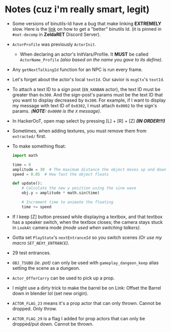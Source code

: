# Notes (cuz i'm really smart, legit)

-	Some versions of binutils-ld have a bug that make linking
	**EXTREMELY** slow. Here is the [link](https://discord.com/channels/688807550715560050/688851317593997489/1120461394207318146)
	on how to get a "better" binutils ld. (it is pinned in `#oot-decomp` in **ZeldaRET** Discord Server).

-	`ActorProfile` was previously `ActorInit`.
	-	When declaring an actor's InitVars/Profile. It **MUST** be called
		`ActorName_Profile` *(also based on the name you gave to its define)*.

-	Any `getNextTalkingId` function for an NPC is run every frame.

-	Let's forget about the actor's local `textId`. Our savior is `msgCtx`'s `textId`.

-	To attach a text ID to a sign post (`EN_KANBAN` actor), the text ID must be greater
	than `0x300`. And the sign-post's params must be the text ID that you want to display
	decreased by `0x300`.
	For example, if I want to display my message with text ID of `0x0302`, I must attach
	`0x0002` to the sign's params. *(**NOTE:** `0x0000` is the `X` message)*.

-	In HackerOoT, open map select by pressing [L] + [R] + [Z] ***(IN ORDER!!!)***

-	Sometimes, when adding textures, you must remove them from `extracted/` first.

-	To make something float:
	```py
	import math

	time = 0
	amplitude = 30  # The maximum distance the object moves up and down
	speed = 0.05  # How fast the object floats

	def update():
	    # Calculate the new y position using the sine wave
	    obj.y = amplitude * math.sin(time)
	
	    # Increment time to animate the floating
	    time += speed
	```

-	If I keep [Z] button pressed while displaying a textbox, and that textbox
	has a speaker switch, when the textbox closes; the camera stays stuck
	in `LookAt` camera mode *(mode used when switching talkers)*.

-	Gotta set `PlayState`'s `nextEntranceId` so you switch scenes 
	*(Or use my macro `SET_NEXt_ENTRANCE`)*.

-	29 test entrances.

-	`OBJ_TSUBO` *(ie. pot)* can only be used with `gameplay_dangeon_keep` alias setting
	the scene as a dungeon.

-	`Actor_OfferCarry` can be used to pick up a prop.

-	I might use a dirty trick to make the barrel be on Link:
	Offset the Barrel down in blender lol (set new origin).

-	`ACTOR_FLAG_23` means it's a prop actor that can only thrown.
	Cannot be dropped. Only throw.

-	`ACTOR_FLAG_29` is a flag I added for prop actors that can only
	be dropped/put down. Cannot be thrown.